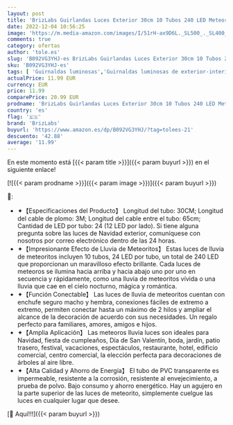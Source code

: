 ```yaml
---
layout: post
title: 'BrizLabs Guirlandas Luces Exterior 30cm 10 Tubos 240 LED Meteoros Lluvia Luces Impermeable IP44 Luces de Navidad Decoración para Árbol de Navidad Jardín Patio Bodas Fiesta Paisaje  Multicolor'
date: 2022-12-04 10:56:25
image: 'https://m.media-amazon.com/images/I/51rH-ax9D6L._SL500_._SL400_.jpg'
comments: true
category: ofertas
author: 'tole.es'
slug: 'B092VG3YHJ-es BrizLabs Guirlandas Luces Exterior 30cm 10 Tubos 240 LED...'
sku: 'B092VG3YHJ-es'
tags: [ 'Guirnaldas luminosas','Guirnaldas luminosas de exterior-interior','Iluminación','brizlabs','navidad','🇪🇸', ]
actualPrice: 11.99 EUR
currency: EUR
price: 11.99
comparePrice: 20.99 EUR
prodname: 'BrizLabs Guirlandas Luces Exterior 30cm 10 Tubos 240 LED Meteoros Lluvia Luces Impermeable IP44 Luces de Navidad Decoración para Árbol de Navidad Jardín Patio Bodas Fiesta Paisaje  Multicolor'
country: 'es'
flag: '🇪🇸'
brand: 'BrizLabs'
buyurl: 'https://www.amazon.es/dp/B092VG3YHJ/?tag=tolees-21'
descuento: '42.88'
average: '11.99'
---
```


En este momento está [{{< param title >}}]({{< param buyurl >}}) en el siguiente enlace!

[![{{< param prodname >}}]({{< param image >}})]({{< param buyurl >}})

🔎:

- ✦【Especificaciones del Producto】 Longitud del tubo: 30CM; Longitud del cable de plomo: 3M; Longitud del cable entre el tubo: 65cm; Cantidad de LED por tubo: 24 (12 LED por lado). Si tiene alguna pregunta sobre las luces de Navidad exterior, comuníquese con nosotros por correo electrónico dentro de las 24 horas.
- ✦【Impresionante Efecto de Lluvia de Meteoritos】 Estas luces de lluvia de meteoritos incluyen 10 tubos, 24 LED por tubo, un total de 240 LED que proporcionan un maravilloso efecto brillante. Cada luces de meteoros se ilumina hacia arriba y hacia abajo uno por uno en secuencia y rápidamente, como una lluvia de meteoritos vívida o una lluvia que cae en el cielo nocturno, mágica y romántica.
- ✦【Función Conectable】 Las luces de lluvia de meteoritos cuentan con enchufe seguro macho y hembra, conexiones fáciles de extremo a extremo, permiten conectar hasta un máximo de 2 hilos y ampliar el alcance de la decoración de acuerdo con sus necesidades. Un regalo perfecto para familiares, amores, amigos e hijos.
- ✦【Amplia Aplicación】 Las meteoros lluvia luces son ideales para Navidad, fiesta de cumpleaños, Día de San Valentín, boda, jardín, patio trasero, festival, vacaciones, espectáculos, restaurante, hotel, edificio comercial, centro comercial, la elección perfecta para decoraciones de árboles al aire libre.
- ✦【Alta Calidad y Ahorro de Energía】 El tubo de PVC transparente es impermeable, resistente a la corrosión, resistente al envejecimiento, a prueba de polvo. Bajo consumo y ahorro energético. Hay un agujero en la parte superior de las luces de meteorito, simplemente cuelgue las luces en cualquier lugar que desee.

[🛒 Aquí!!!]({{< param buyurl >}})

